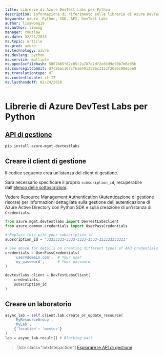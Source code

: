 ```yaml
---
title: Librerie di Azure DevTest Labs per Python
description: Informazioni di riferimento sulle librerie di Azure DevTest Labs per Python
keywords: Azure, Python, SDK, API, DevTest Labs
author: lisawong19
ms.author: liwong
manager: routlaw
ms.date: 02/21/2018
ms.topic: article
ms.prod: azure
ms.technology: azure
ms.devlang: python
ms.service: multiple
ms.openlocfilehash: 5807b85f02c05c2a767a2df2e89d9e98b7e6e05b
ms.sourcegitcommit: d7c26ac167cf6a6491358ac3153f268bc90e55e9
ms.translationtype: HT
ms.contentlocale: it-IT
ms.lasthandoff: 02/24/2018
---
```

# <a name="azure-devtest-labs-libraries-for-python"></a>Librerie di Azure DevTest Labs per Python

## <a name="management-apipythonapioverviewazuredevtestlabsmanagement"></a>[API di gestione](/python/api/overview/azure/devtestlabs/management)

```bash
pip install azure-mgmt-devtestlabs
```

## <a name="create-the-management-client"></a>Creare il client di gestione

Il codice seguente crea un'istanza del client di gestione.

Sarà necessario specificare il proprio ``subscription_id``, recuperabile dall'[elenco delle sottoscrizioni](https://manage.windowsazure.com/#Workspaces/AdminTasks/SubscriptionMapping).

Vedere [Resource Management Authentication](/python/azure/python-sdk-azure-authenticate) (Autenticazione di gestione risorse) per informazioni dettagliate sulla gestione dell'autenticazione di Azure Active Directory con Python SDK e sulla creazione di un'istanza di ``Credentials``.

```python
from azure.mgmt.devtestlabs import DevTestLabsClient
from azure.common.credentials import UserPassCredentials

# Replace this with your subscription id
subscription_id = '33333333-3333-3333-3333-333333333333'

# See above for details on creating different types of AAD credentials
credentials = UserPassCredentials(
    'user@domain.com',  # Your user
    'my_password',      # Your password
)

devtestlabs_client = DevTestLabsClient(
    credentials,
    subscription_id
)
```

## <a name="create-lab"></a>Creare un laboratorio

```python
async_lab = self.client.lab.create_or_update_resource(
    'MyResourceGroup',
    'MyLab',
    {'location': 'westus'}
)
lab = async_lab.result() # Blocking wait
``` 

> [!div class="nextstepaction"]
> [Esplorare le API di gestione](/python/api/overview/azure/devtestlabs/management)
